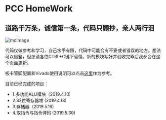 # PCC HomeWork
## 道路千万条，诚信第一条，代码只顾抄，亲人两行泪
![mdimage](http://r.photo.store.qq.com/psb?/V11YYBIl0Sq9S9/.5gZgfmeP0uXSMmFiizz0G11YVWP9yFdKOK6XXqZOi8!/r/dD0BAAAAAAAA)

代码仅做参考和学习，自己水平有限，代码中可能会有不妥或者错误的地方。想法可以借鉴，但恳请各位CTRL+C键下留情。新的模块写好并验收完毕后我都会在这个页面更新。

板卡管脚配置和Vivado使用说明可以点击[这里](https://github.com/liolok/HDU_CO_Guide)作为参考。

目前已经完成的项目：
+ 1.多功能ALU模块（2019.4.10)
+ 2.32位寄存器堆 (2019.4.18)
+ 3.存储器（2019.5.16)
+ 4.取指令与指令译码 (2019.5.30)